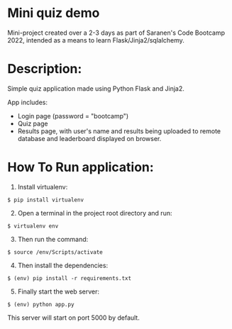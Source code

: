 # Mini quiz demo

Mini-project created over a 2-3 days as part of Saranen's Code Bootcamp 2022, intended as a means to learn Flask/Jinja2/sqlalchemy.  

# Description:

Simple quiz application made using Python Flask and Jinja2. 

App includes:

- Login page (password = "bootcamp")
- Quiz page
- Results page, with user's name and results being uploaded to remote database and leaderboard displayed on browser.  

# How To Run application:

1. Install virtualenv:
```
$ pip install virtualenv
```

2. Open a terminal in the project root directory and run:
```
$ virtualenv env
```

3. Then run the command:
```
$ source /env/Scripts/activate
```

4. Then install the dependencies:
```
$ (env) pip install -r requirements.txt
```

5. Finally start the web server:
```
$ (env) python app.py
```

This server will start on port 5000 by default.


